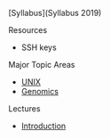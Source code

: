 
[Syllabus](Syllabus 2019)

Resources
* SSH keys

Major Topic Areas
* [UNIX](UNIX)
* [Genomics](Genomics)

Lectures
* [Introduction](Introduction)
